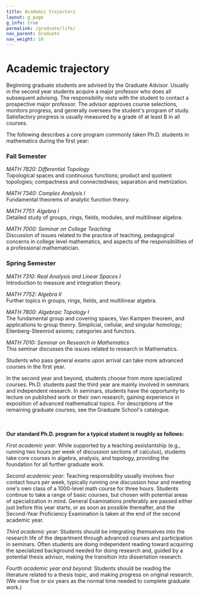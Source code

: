 ```yaml
---
title: Academic trajectory
layout: g_page
g_info: true
permalink: /graduate/life/
nav_parent: Graduate
nav_weight: 10
---
```


<h1 class="mb-3">Academic trajectory</h1>

Beginning graduate students are advised by the Graduate Advisor. Usually in the second year students acquire a major professor who does all subsequent advising. The responsibility rests with the student to contact a prospective major professor. The advisor approves course selections, monitors progress, and generally oversees the student&#39;s program of study. Satisfactory progress is usually measured by a grade of at least B in all courses.

The following describes a core program commonly taken Ph.D. students in mathematics during the first year:

### Fall Semester

<em>MATH 7820: Differential Topology</em><br />
Topological spaces and continuous functions; product and quotient topologies; compactness and connectedness; separation and metrization.

<em>MATH 7340: Complex Analysis I</em><br />
Fundamental theorems of analytic function theory.

_MATH 7751: Algebra I_<br>
Detailed study of groups, rings, fields, modules, and multilinear algebra.

_MATH 7000: Seminar on College Teaching_<br>
Discussion of issues related to the practice of teaching, pedagogical concerns in college level mathematics, and aspects of the responsibilities of a professional mathematician.

<h3>Spring Semester</h3>

<em>MATH 7310: Real Analysis and Linear Spaces I</em><br />
Introduction to measure and integration theory.

<em>MATH 7752: Algebra II</em><br />
Further topics in groups, rings, fields, and multilinear algebra.

<em>MATH 7800: Algebraic Topology I</em><br />
The fundamental group and covering spaces, Van Kampen theorem, and applications to group theory. Simplicial, cellular, and singular homology; Eilenberg-Steenrod axioms; categories and functors.

_MATH 7010: Seminar on Research in Mathematics_<br>
This seminar discusses the issues related to research in Mathematics.

Students who pass general exams upon arrival can take more advanced courses in the first year.

In the second year and beyond, students choose from more specialized courses. Ph.D. students past the third year are mainly involved in seminars and independent research. In seminars, students have the opportunity to lecture on published work or their own research, gaining experience in exposition of advanced mathematical topics. For descriptions of the remaining graduate courses, see the Graduate School&#39;s catalogue.<br />
<br />
<br />

**Our standard Ph.D. program for a typical student is roughly as follows:**

<em>First academic year:</em> While supported by a teaching assistantship (e.g., running two hours per week of discussion sections of calculus), students take core courses in algebra, analysis, and topology, providing the foundation for all further graduate work.

<em>Second academic year:</em> Teaching responsibility usually involves four contact hours per week, typically running one discussion hour and meeting one&#39;s own class of a 1000-level math course for three hours. Students continue to take a range of basic courses, but chosen with potential areas of specialization in mind. General Examinations preferably are passed either just before this year starts, or as soon as possible thereafter, and the Second-Year Proficiency Examination is taken at the end of the second academic year.

<em>Third academic year:</em> Students should be integrating themselves into the research life of the department through advanced courses and participation in seminars.&nbsp;Often students are doing independent reading toward acquiring the specialized background needed for doing research and, guided by a potential thesis advisor, making the transition into dissertation research.

<em>Fourth academic year and beyond:</em>&nbsp;Students should be reading the literature related to a thesis topic, and making progress on original research. (We view five or six years as the normal time needed to complete graduate work.)

